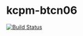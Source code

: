 # kcpm-btcn06
 
[![Build Status](https://travis-ci.org/rwieruch/my-javascript-project.svg?branch=master)](https://travis-ci.org/rwieruch/my-javascript-project)
